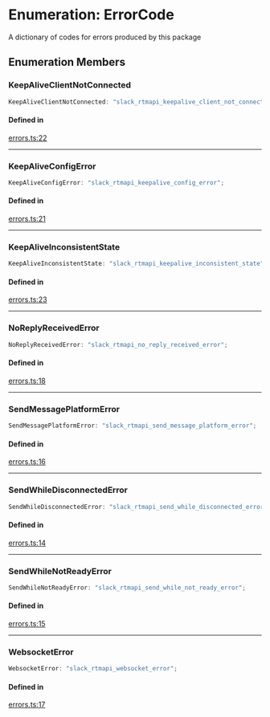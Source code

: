 # Enumeration: ErrorCode

A dictionary of codes for errors produced by this package

## Enumeration Members

### KeepAliveClientNotConnected

```ts
KeepAliveClientNotConnected: "slack_rtmapi_keepalive_client_not_connected";
```

#### Defined in

[errors.ts:22](https://github.com/slackapi/node-slack-sdk/blob/c15385ef93ccdde9702f52f7d1f445999203d794/packages/rtm-api/src/errors.ts#L22)

***

### KeepAliveConfigError

```ts
KeepAliveConfigError: "slack_rtmapi_keepalive_config_error";
```

#### Defined in

[errors.ts:21](https://github.com/slackapi/node-slack-sdk/blob/c15385ef93ccdde9702f52f7d1f445999203d794/packages/rtm-api/src/errors.ts#L21)

***

### KeepAliveInconsistentState

```ts
KeepAliveInconsistentState: "slack_rtmapi_keepalive_inconsistent_state";
```

#### Defined in

[errors.ts:23](https://github.com/slackapi/node-slack-sdk/blob/c15385ef93ccdde9702f52f7d1f445999203d794/packages/rtm-api/src/errors.ts#L23)

***

### NoReplyReceivedError

```ts
NoReplyReceivedError: "slack_rtmapi_no_reply_received_error";
```

#### Defined in

[errors.ts:18](https://github.com/slackapi/node-slack-sdk/blob/c15385ef93ccdde9702f52f7d1f445999203d794/packages/rtm-api/src/errors.ts#L18)

***

### SendMessagePlatformError

```ts
SendMessagePlatformError: "slack_rtmapi_send_message_platform_error";
```

#### Defined in

[errors.ts:16](https://github.com/slackapi/node-slack-sdk/blob/c15385ef93ccdde9702f52f7d1f445999203d794/packages/rtm-api/src/errors.ts#L16)

***

### SendWhileDisconnectedError

```ts
SendWhileDisconnectedError: "slack_rtmapi_send_while_disconnected_error";
```

#### Defined in

[errors.ts:14](https://github.com/slackapi/node-slack-sdk/blob/c15385ef93ccdde9702f52f7d1f445999203d794/packages/rtm-api/src/errors.ts#L14)

***

### SendWhileNotReadyError

```ts
SendWhileNotReadyError: "slack_rtmapi_send_while_not_ready_error";
```

#### Defined in

[errors.ts:15](https://github.com/slackapi/node-slack-sdk/blob/c15385ef93ccdde9702f52f7d1f445999203d794/packages/rtm-api/src/errors.ts#L15)

***

### WebsocketError

```ts
WebsocketError: "slack_rtmapi_websocket_error";
```

#### Defined in

[errors.ts:17](https://github.com/slackapi/node-slack-sdk/blob/c15385ef93ccdde9702f52f7d1f445999203d794/packages/rtm-api/src/errors.ts#L17)
